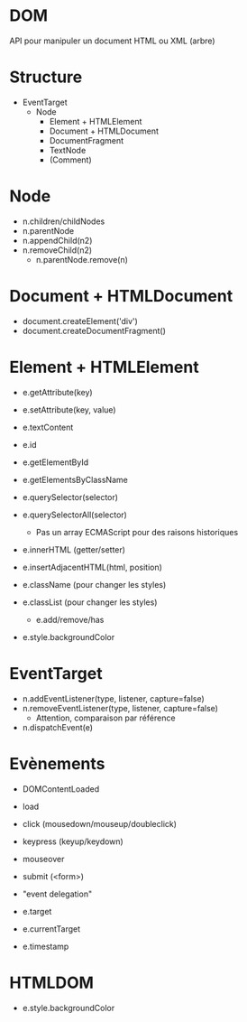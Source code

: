 # DOM

API pour manipuler un document HTML ou XML (arbre)

# Structure

* EventTarget
    * Node
        * Element + HTMLElement
        * Document + HTMLDocument
        * DocumentFragment
        * TextNode
        * (Comment)

# Node

* n.children/childNodes
* n.parentNode
* n.appendChild(n2)
* n.removeChild(n2)
    * n.parentNode.remove(n)

# Document + HTMLDocument

* document.createElement('div')
* document.createDocumentFragment()


# Element + HTMLElement

* e.getAttribute(key)
* e.setAttribute(key, value)
* e.textContent
* e.id

* e.getElementById
* e.getElementsByClassName
* e.querySelector(selector)
* e.querySelectorAll(selector)
    * Pas un array ECMAScript pour des raisons historiques
* e.innerHTML (getter/setter)
* e.insertAdjacentHTML(html, position)
* e.className (pour changer les styles)
* e.classList (pour changer les styles)
    * e.add/remove/has
* e.style.backgroundColor

# EventTarget

* n.addEventListener(type, listener, capture=false)
* n.removeEventListener(type, listener, capture=false)
    * Attention, comparaison par référence
* n.dispatchEvent(e)

# Evènements

* DOMContentLoaded
* load
* click (mousedown/mouseup/doubleclick)
* keypress (keyup/keydown)
* mouseover
* submit (&lt;form>)

* "event delegation"

* e.target
* e.currentTarget
* e.timestamp




# HTMLDOM

* e.style.backgroundColor




